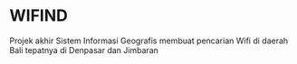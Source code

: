 # WIFIND
Projek akhir Sistem Informasi Geografis membuat pencarian Wifi di daerah Bali tepatnya di Denpasar dan Jimbaran
